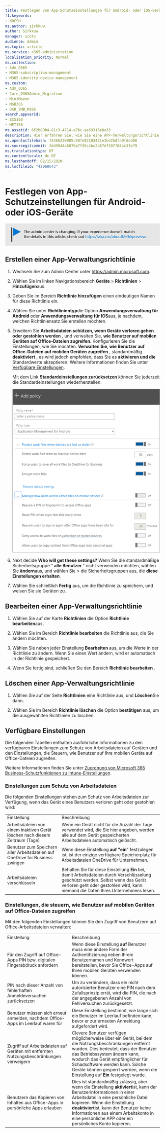 ```yaml
---
title: Festlegen von App-Schutzeinstellungen für Android- oder iOS-Geräte
f1.keywords:
- NOCSH
ms.author: sirkkuw
author: Sirkkuw
manager: scotv
audience: Admin
ms.topic: article
ms.service: o365-administration
localization_priority: Normal
ms.collection:
- Adm_O365
- M365-subscription-management
- M365-identity-device-management
ms.custom:
- Adm_O365
- Core_O365Admin_Migration
- MiniMaven
- MSB365
- OKR_SMB_M365
search.appverid:
- BCS160
- MET150
ms.assetid: 6f2b80b4-81c3-4714-a7bc-ae69313e8a33
description: Hier erfahren Sie, wie Sie eine APP-Verwaltungsrichtlinie erstellen, bearbeiten oder löschen und Arbeitsdateien auf Android-oder IOS-Geräten schützen.
ms.openlocfilehash: f4366230805c50fe82183431e3bd2bdfa9fddd68
ms.sourcegitcommit: 3dd9944a6070a7f35c4bc2b57df397f844c3fe79
ms.translationtype: MT
ms.contentlocale: de-DE
ms.lasthandoff: 02/15/2020
ms.locfileid: "42068643"
---
```

# <a name="set-app-protection-settings-for-android-or-ios-devices"></a>Festlegen von App-Schutzeinstellungen für Android- oder iOS-Geräte

![Banner, auf das https://aka.ms/aboutM365previewverwiesen wird.](../media/m365admincenterchanging.png)

## <a name="create-an-app-management-policy"></a>Erstellen einer App-Verwaltungsrichtlinie

1. Wechseln Sie zum Admin Center unter <a href="https://go.microsoft.com/fwlink/p/?linkid=837890" target="_blank">https://admin.microsoft.com</a>. 
    
2. Wählen Sie im linken Navigationsbereich **Geräte** \> **Richtlinien** \> **Hinzufügen**aus.
  
3. Geben Sie im Bereich **Richtlinie hinzufügen** einen eindeutigen Namen für diese Richtlinie ein. 
    
4. Wählen Sie unter **Richtlinientyp**die Option **Anwendungsverwaltung für Android** oder **Anwendungsverwaltung für IOS**aus, je nachdem, welchen Richtliniensatz Sie erstellen möchten. 
    
5. Erweitern Sie **Arbeitsdateien schützen, wenn Geräte verloren gehen oder gestohlen werden** , und verwalten Sie, **wie Benutzer auf mobilen Geräten auf Office-Dateien zugreifen**. Konfigurieren Sie die Einstellungen, wie Sie möchten. **Verwalten Sie, wie Benutzer auf Office-Dateien auf mobilen Geräten zugreifen** , standardmäßig **deaktiviert** , es wird jedoch empfohlen, dass Sie es **aktivieren und die** Standardwerte akzeptieren. Weitere Informationen finden Sie unter [Verfügbare Einstellungen](#available-settings). 
    
    Mit dem Link **Standardeinstellungen zurücksetzen** können Sie jederzeit die Standardeinstellungen wiederherstellen. 
    
    ![Screenshot of Create a policy with Application management for Android selected](../media/eabbe06d-ac0a-4f3a-8630-68c808b1e662.png)
  
6. Next decide **Who will get these settings?** Wenn Sie die standardmäßige Sicherheitsgruppe " **alle Benutzer** " nicht verwenden möchten, wählen Sie **ändern**aus, und wählen Sie \> die Sicherheitsgruppen aus, die **diese Einstellungen erhalten**.
    
7. Wählen Sie schließlich **Fertig** aus, um die Richtlinie zu speichern, und weisen Sie sie Geräten zu. 
    
## <a name="edit-an-app-management-policy"></a>Bearbeiten einer App-Verwaltungsrichtlinie

1. Wählen Sie auf der Karte **Richtlinien** die Option **Richtlinie bearbeiten**aus.
    
2. Wählen Sie im Bereich **Richtlinie bearbeiten** die Richtlinie aus, die Sie ändern möchten. 
    
3. Wählen Sie neben jeder Einstellung **Bearbeiten** aus, um die Werte in der Richtlinie zu ändern. Wenn Sie einen Wert ändern, wird er automatisch in der Richtlinie gespeichert.
    
4. Wenn Sie fertig sind, schließen Sie den Bereich **Richtlinie bearbeiten** . 
    
## <a name="delete-an-app-management-policy"></a>Löschen einer App-Verwaltungsrichtlinie

1. Wählen Sie auf der Seite **Richtlinien** eine Richtlinie aus, und **Löschen**Sie dann.
    
2. Wählen Sie im Bereich **Richtlinie löschen** die Option **bestätigen** aus, um die ausgewählten Richtlinien zu löschen. 
    
## <a name="available-settings"></a>Verfügbare Einstellungen

Die folgenden Tabellen enthalten ausführliche Informationen zu den verfügbaren Einstellungen zum Schutz von Arbeitsdateien auf Geräten und den Einstellungen, die Steuern, wie Benutzer auf Ihre mobilen Geräte auf Office-Dateien zugreifen.
  
 Weitere Informationen finden Sie unter [Zuordnung von Microsoft 365 Business-Schutzfunktionen zu Intune-Einstellungen](map-protection-features-to-intune-settings.md). 
  
### <a name="settings-that-protect-work-files"></a>Einstellungen zum Schutz von Arbeitsdateien

Die folgenden Einstellungen stehen zum Schutz von Arbeitsdateien zur Verfügung, wenn das Gerät eines Benutzers verloren geht oder gestohlen wird:
  
|||
|:-----|:-----|
|Einstellung  <br/> |Beschreibung  <br/> |
|Arbeitsdateien von einem inaktiven Gerät löschen nach diesem Zeitraum (Tage)  <br/> |Wenn ein Gerät nicht für die Anzahl der Tage verwendet wird, die Sie hier angeben, werden alle auf dem Gerät gespeicherten Arbeitsdateien automatisch gelöscht.  <br/> |
|Benutzer zum Speichern aller Arbeitsdateien auf OneDrive for Business zwingen  <br/> |Wenn diese Einstellung **auf "ein**" festzulegen ist, ist der einzige verfügbare Speicherplatz für Arbeitsdateien OneDrive für Unternehmen.  <br/> |
|Arbeitsdateien verschlüsseln  <br/> |Behalten Sie für diese Einstellung **Ein** bei, damit Arbeitsdateien durch Verschlüsselung geschützt werden. Selbst wenn das Gerät verloren geht oder gestohlen wird, kann niemand die Daten Ihres Unternehmens lesen.  <br/> |
   
### <a name="settings-that-control-how-users-access-office-files-on-mobile-devices"></a>Einstellungen, die steuern, wie Benutzer auf mobilen Geräten auf Office-Dateien zugreifen

Mit den folgenden Einstellungen können Sie den Zugriff von Benutzern auf Office-Arbeitsdateien verwalten:
  
|||
|:-----|:-----|
|Einstellung  <br/> |Beschreibung  <br/> |
|Für den Zugriff auf Office-Apps PIN bzw. digitalen Fingerabdruck anfordern  <br/> |Wenn diese Einstellung **auf** Benutzer muss eine andere Form der Authentifizierung neben Ihrem Benutzernamen und Kennwort bereitstellen, bevor Sie Office-Apps auf Ihren mobilen Geräten verwenden können.<br/> |
|PIN nach dieser Anzahl von fehlerhaften Anmeldeversuchen zurücksetzen  <br/> |Um zu verhindern, dass ein nicht autorisierter Benutzer eine PIN nach dem Zufallsprinzip errät, wird die PIN, die nach der angegebenen Anzahl von Fehlversuchen zurückgesetzt.  <br/> |
|Benutzer müssen sich erneut anmelden, nachdem Office-Apps im Leerlauf waren für  <br/> |Diese Einstellung bestimmt, wie lange sich ein Benutzer im Leerlauf befinden kann, bevor er zur erneuten Anmeldung aufgefordert wird.  <br/> |
|Zugriff auf Arbeitsdateien auf Geräten mit entfernten Nutzungsbeschränkungen verweigern  <br/> |Clevere Benutzer verfügen möglicherweise über ein Gerät, bei dem die Nutzungsbeschränkungen entfernt wurden. Dies bedeutet, dass der Benutzer das Betriebssystem ändern kann, wodurch das Gerät empfänglicher für Schadsoftware werden kann. Solche Geräte können gesperrt werden, wenn die Einstellung auf **Ein** festgelegt wurde.  <br/> |
|Benutzern das Kopieren von Inhalten aus Office-Apps in persönliche Apps erlauben  <br/> |Dies ist standardmäßig zulässig, aber wenn die Einstellung **aktiviert**ist, kann der Benutzerinformationen in einer Arbeitsdatei in eine persönliche Datei kopieren. Wenn die Einstellung **deaktiviert**ist, kann der Benutzer keine Informationen aus einem Arbeitskonto in eine persönliche APP oder ein persönliches Konto kopieren.  <br/> |

